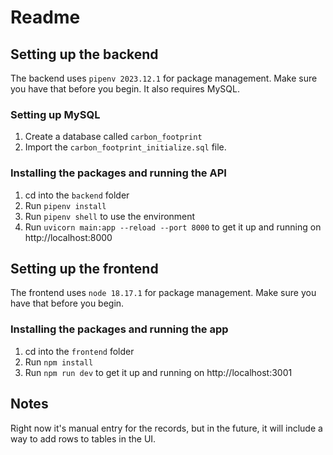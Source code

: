 # Readme

## Setting up the backend

The backend uses `pipenv 2023.12.1` for package management. Make sure you have that before you begin. It also requires MySQL.

### Setting up MySQL

1. Create a database called `carbon_footprint`
2. Import the `carbon_footprint_initialize.sql` file.

### Installing the packages and running the API

1. cd into the `backend` folder
2. Run `pipenv install`
3. Run `pipenv shell` to use the environment
4. Run `uvicorn main:app --reload --port 8000` to get it up and running on http://localhost:8000

## Setting up the frontend

The frontend uses `node 18.17.1` for package management. Make sure you have that before you begin.

### Installing the packages and running the app

1. cd into the `frontend` folder
2. Run `npm install`
3. Run `npm run dev` to get it up and running on http://localhost:3001

## Notes

Right now it's manual entry for the records, but in the future, it will include a way to add rows to tables in the UI.
